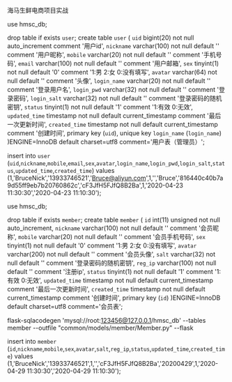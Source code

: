 海马生鲜电商项目实战

use hmsc_db;

drop table if exists `user`;
create table `user` (
	`uid` bigint(20) not null auto_increment comment '用户id',
	`nickname` varchar(100) not null default '' comment '用户昵称',
	`mobile` varchar(20) not null default '' comment '手机号码',
	`email` varchar(100) not null default '' comment '用户邮箱',
	`sex` tinyint(1) not null default '0' comment '1:男 2:女 0:没有填写',
	`avatar` varchar(64) not null default '' comment '头像',
	`login_name` varchar(20) not null default '' comment '登录用户名',
	`login_pwd` varchar(32) not null default '' comment '登录密码',
	`login_salt` varchar(32) not null default '' comment '登录密码的随机密钥',
	`status` tinyint(1) not null default '1' comment '1:有效 0:无效',
	`updated_time` timestamp not null default current_timestamp comment '最后一次更新时间',
	`created_time` timestamp not null default current_timestamp comment '创建时间',
	primary key (`uid`),
	unique key `login_name` (`login_name`)
)ENGINE=InnoDB default charset=utf8 comment='用户表（管理员）';


insert into `user` (`uid`,`nickname`,`mobile`,`email`,`sex`,`avatar`,`login_name`,`login_pwd`,`login_salt`,`status`,`updated_time`,`created_time`) values (1,'BruceNick','13933746521','Bruce@aliyun.com',1,'','Bruce','816440c40b7a9d55ff9eb7b20760862c','cF3JfH5FJfQ8B2Ba',1,'2020-04-23 11:30:30','2020-04-23 11:10:30');





use hmsc_db;

drop table if exists `member`;
create table `member` (
	`id` int(11) unsigned not null auto_increment,
	`nickname` varchar(100) not null default '' comment '会员昵称',
	`mobile` varchar(20) not null default '' comment '会员手机号码',
	`sex` tinyint(1) not null default '0' comment '1:男 2:女 0:没有填写',
	`avatar` varchar(200) not null default '' comment '会员头像',
	`salt` varchar(32) not null default '' comment '登录密码的随机密钥',
	`reg_ip` varchar(100) not null default '' comment '注册ip',
	`status` tinyint(1) not null default '1' comment '1:有效 0:无效',
	`updated_time` timestamp not null default current_timestamp comment '最后一次更新时间',
	`created_time` timestamp not null default current_timestamp comment '创建时间',
	primary key (`id`)
)ENGINE=InnoDB default charset=utf8 comment='会员表';


flask-sqlacodegen 'mysql://root:123456@127.0.0.1/hmsc_db' --tables member --outfile "common/models/member/Member.py" --flask


insert into `member` (`id`,`nickname`,`mobile`,`sex`,`avatar`,`salt`,`reg_ip`,`status`,`updated_time`,`created_time`) values (1,'BruceNick','13933746521',1,'','cF3JfH5FJfQ8B2Ba','20200429',1,'2020-04-29 11:30:30','2020-04-29 11:10:30');